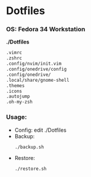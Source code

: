 # Dotfiles
### OS: Fedora 34 Workstation
**./Dotfiles**
```bash
.vimrc
.zshrc
.config/nvim/init.vim
.config/onedrive/config
.config/onedrive/
.local/share/gnome-shell
.themes
.icons
.autojump
.oh-my-zsh
```

### Usage:
 - Config: edit ./Dotfiles
 - Backup:
     ```bash
     ./backup.sh
     ```
 - Restore:
     ```bash
     ./restore.sh
     ```
